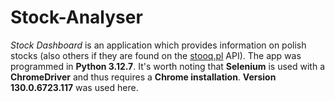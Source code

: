 # Stock-Analyser
*Stock Dashboard* is an application which provides information on polish stocks (also others if they are found on the [stooq.pl](https://stooq.pl/) API). The app was programmed in **Python 3.12.7**. It's worth noting that **Selenium** is used with a **ChromeDriver** and thus requires a **Chrome installation**. **Version 130.0.6723.117** was used here.
